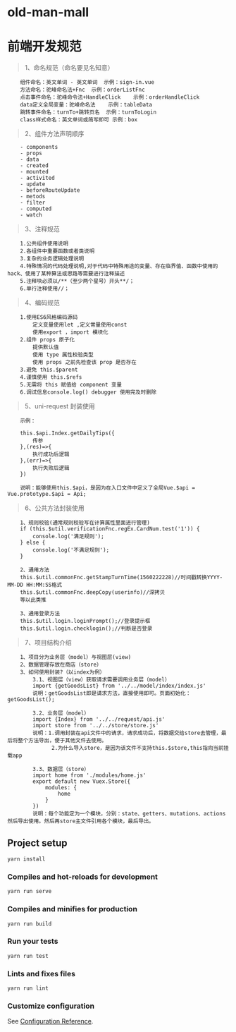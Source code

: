 # old-man-mall

# 前端开发规范

> 1、命名规范（命名要见名知意）

```
	组件命名：英文单词 - 英文单词  示例：sign-in.vue
	方法命名：驼峰命名法+Fnc	示例：orderListFnc
	点击事件命名：驼峰命令法+HandleClick	示例：orderHandleClick
	data定义全局变量：驼峰命名法	示例：tableData
	跳转事件命名：turnTo+跳转页名	示例：turnToLogin
	class样式命名：英文单词或简写即可	示例：box
```

> 2、组件方法声明顺序

```
	- components
    - props
    - data
    - created
    - mounted
    - activited
    - update
    - beforeRouteUpdate
    - metods
    - filter
    - computed
    - watch

```

> 3、注释规范

```
	1.公共组件使用说明
	2.各组件中重要函数或者类说明
	3.复杂的业务逻辑处理说明
	4.特殊情况的代码处理说明,对于代码中特殊用途的变量、存在临界值、函数中使用的hack、使用了某种算法或思路等需要进行注释描述
	5.注释块必须以/**（至少两个星号）开头**/；
	6.单行注释使用//；
```

> 4、编码规范

```
	1.使用ES6风格编码源码
		定义变量使用let ,定义常量使用const
		使用export ，import 模块化
	2.组件 props 原子化
		提供默认值
		使用 type 属性校验类型
		使用 props 之前先检查该 prop 是否存在
	3.避免 this.$parent
	4.谨慎使用 this.$refs
	5.无需将 this 赋值给 component 变量
	6.调试信息console.log() debugger 使用完及时删除
```

> 5、uni-request 封装使用

```
	示例：

	this.$api.Index.getDailyTips({
		传参
	},(res)=>{
		执行成功后逻辑
	},(err)=>{
		执行失败后逻辑
	})

	说明：能够使用this.$api，是因为在入口文件中定义了全局Vue.$api = Vue.prototype.$api = Api;

```

> 6、公共方法封装使用

```
	1、规则校验(通常规则校验写在计算属性里面进行管理)
	if (this.$util.verificationFnc.regEx.CardNum.test('1')) {
		console.log('满足规则');
	} else {
		console.log('不满足规则');
	}

	2、通用方法
	this.$util.commonFnc.getStampTurnTime(1560222228)//时间戳转换YYYY-MM-DD HH:MM:SS格式
	this.$util.commonFnc.deepCopy(userinfo)//深拷贝
	等以此类推

	3、通用登录方法
	this.$util.login.loginPrompt();//登录提示框
	this.$util.login.checklogin();//判断是否登录
```

> 7、项目结构介绍

```
	1、项目分为业务层（model）与视图层(view)
	2、数据管理存放在商店（store）
	3、如何使用封装?（以index为例）
		3.1、视图层（view）获取请求需要调用业务层（model）
		import {getGoodsList} from '../../model/index/index.js'
		说明：getGoodsList即是请求方法，直接使用即可。页面初始化：getGoodsList();

		3.2、业务层（model）
		import {Index} from '../../request/api.js'
		import store from '../../store/store.js'
		说明：1.调用封装在api文件中的请求，请求成功后，将数据交给store去管理，最后将整个方法导出，便于其他文件去使用。
			  2.为什么导入store，是因为该文件不支持this.$store,this指向当前挂载app

		3.3、数据层（store）
		import home from './modules/home.js'
		export default new Vuex.Store({
			modules: {
				home
			}
		})
		说明：每个功能定为一个模块，分别：state、getters、mutations、actions然后导出使用。然后再store主文件引用各个模块，最后导出。
```

## Project setup

```
yarn install
```

### Compiles and hot-reloads for development

```
yarn run serve
```

### Compiles and minifies for production

```
yarn run build
```

### Run your tests

```
yarn run test
```

### Lints and fixes files

```
yarn run lint
```

### Customize configuration

See [Configuration Reference](https://cli.vuejs.org/config/).
